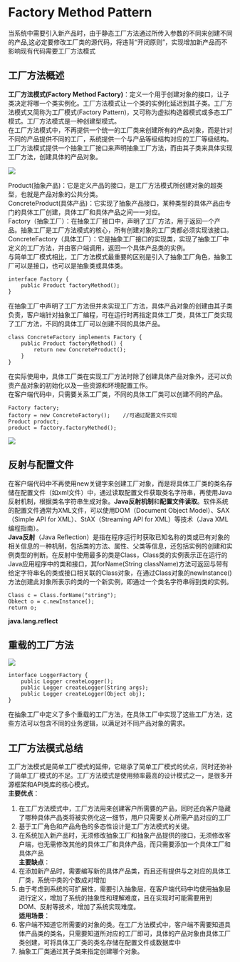 # Factory Method Pattern
当系统中需要引入新产品时，由于静态工厂方法通过所传入参数的不同来创建不同的产品,这必定要修改工厂类的源代码，将违背“开闭原则”，实现增加新产品而不影响现有代码需要工厂方法模式
## 工厂方法概述
**工厂方法模式(Factory Method Factory)**：定义一个用于创建对象的接口，让子类决定将哪一个类实例化。工厂方法模式让一个类的实例化延迟到其子类。工厂方法模式又简称为工厂模式(Factory Pattern)，又可称为虚拟构造器模式或多态工厂模式。工厂方法模式是一种创建型模式。  
在工厂方法模式中，不再提供一个统一的工厂类来创建所有的产品对象，而是针对不同的产品提供不同的工厂，系统提供一个与产品等级结构对应的工厂等级结构。  
工厂方法模式提供一个抽象工厂接口来声明抽象工厂方法，而由其子类来具体实现工厂方法，创建具体的产品对象。  

<image src="images/factorymethod1.jpeg">

Product(抽象产品)：它是定义产品的接口，是工厂方法模式所创建对象的超类型，也就是产品对象的公共分类。  
ConcreteProduct(具体产品)：它实现了抽象产品接口，某种类型的具体产品由专门的具体工厂创建，具体工厂和具体产品之间一一对应。  
Factory（抽象工厂）：在抽象工厂接口中，声明了工厂方法，用于返回一个产品。抽象工厂是工厂方法模式的核心，所有创建对象的工厂类都必须实现该接口。  
ConcreteFactory（具体工厂）：它是抽象工厂接口的实现类，实现了抽象工厂中定义的工厂方法，并由客户端调用，返回一个具体产品类的实例。  
与简单工厂模式相比，工厂方法模式最重要的区别是引入了抽象工厂角色，抽象工厂可以是接口，也可以是抽象类或具体类。

```
interface Factory {
	public Product factoryMethod();
}
```  
在抽象工厂中声明了工厂方法但并未实现工厂方法，具体产品对象的创建由其子类负责，客户端针对抽象工厂编程，可在运行时再指定具体工厂类，具体工厂类实现了工厂方法，不同的具体工厂可以创建不同的具体产品。  

```
class ConcreteFactory implements Factory {
	public Product factoryMethod() {
		return new ConcreteProduct();
	}
}
```  
在实际使用中，具体工厂类在实现工厂方法时除了创建具体产品对象外，还可以负责产品对象的初始化以及一些资源和环境配置工作。  
在客户端代码中，只需要关系工厂类，不同的具体工厂类可以创建不同的产品。  

```
Factory factory;
factory = new ConcreteFactory(); 	//可通过配置文件实现
Product product;
product = factory.factoryMethod();
```  
<image src="images/factorymethod2.jpeg">  

## 反射与配置文件
在客户端代码中不再使用new关键字来创建工厂对象，而是将具体工厂类的类名存储在配置文件（如xml文件）中，通过读取配置文件获取类名字符串，再使用Java反射机制，根据类名字符串生成对象。**Java反射机制**和**配置文件读取**。软件系统的配置文件通常为XML文件，可以使用DOM（Document Object Model）、SAX（Simple API for XML）、StAX（Streaming API for XML）等技术（Java XML编程指南）。  
**Java反射**（Java Reflection）是指在程序运行时获取已知名称的类或已有对象的相关信息的一种机制，包括类的方法、属性、父类等信息，还包括实例的创建和实例类型的判断。在反射中使用最多的类是Class，Class类的实例表示正在运行的Java应用程序中的类和接口，其forName(String className)方法可返回与带有给定字符串名的类或接口相关联的Class对象，在通过Class对象的newInstance()方法创建此对象所表示的类的一个新实例，即通过一个类名字符串得到类的实例。  

```
Class c = Class.forName("string");
Obkect o = c.newInstance();
return o;
```
**java.lang.reflect**

## 重载的工厂方法
<image src="images/factorymethod3.jpeg">  

```
interface LoggerFactory {
	public Logger createLogger();
	public Logger createLogger(String args);
	public Logger createLogger(Object obj);
}
```  
在抽象工厂中定义了多个重载的工厂方法，在具体工厂中实现了这些工厂方法，这些方法可以包含不同的业务逻辑，以满足对不同产品对象的需求。  
## 工厂方法模式总结
工厂方法模式是简单工厂模式的延伸，它继承了简单工厂模式的优点，同时还弥补了简单工厂模式的不足。工厂方法模式是使用频率最高的设计模式之一，是很多开源框架和API类库的核心模式。  
**主要优点**： 
1. 在工厂方法模式中，工厂方法用来创建客户所需要的产品，同时还向客户隐藏了哪种具体产品类将被实例化这一细节，用户只需要关心所需产品对应的工厂  
2. 基于工厂角色和产品角色的多态性设计是工厂方法模式的关键。  
3. 在系统加入新产品时，无须修改抽象工厂和抽象产品提供的接口，无须修改客户端，也无需修改其他的具体工厂和具体产品，而只需要添加一个具体工厂和具体产品  
**主要缺点**：  
1. 在添加新产品时，需要编写新的具体产品类，而且还有提供与之对应的具体工厂类，系统中类的个数成对增加  
2. 由于考虑到系统的可扩展性，需要引入抽象层，在客户端代码中均使用抽象层进行定义，增加了系统的抽象性和理解难度，且在实现时可能需要用到DOM、反射等技术，增加了系统实现难度。  
**适用场景**：  
1. 客户端不知道它所需要的对象的类。在工厂方法模式中，客户端不需要知道具体产品类的类名，只需要知道所对应的工厂即可，具体的产品对象由具体工厂类创建，可将具体工厂类的类名存储在配置文件或数据库中  
2. 抽象工厂类通过其子类来指定创建哪个对象。
